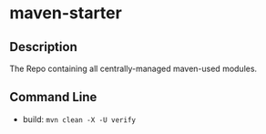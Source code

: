 # maven-starter

## Description

The Repo containing all centrally-managed maven-used modules.


## Command Line

* build: `mvn clean -X -U verify`
